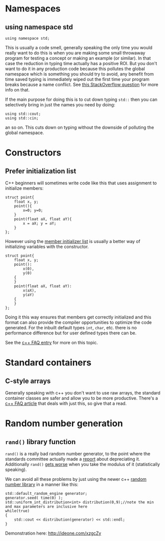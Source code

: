 Namespaces
==========

using namespace std
--------------------

    using namespace std;

This is usually a code smell, generally speaking the only time you would really want to do this
is when you are making some small throwaway program for testing a concept or making an example (or similar).
In that case the reduction in typing time actually has a positive ROI.
But you don't want to do it in any production code because this pollutes the global
namespace which is something you should try to avoid, any benefit from time saved typing is
immediately wiped out the first time your program breaks because a name conflict.
See [this StackOverflow question](http://stackoverflow.com/questions/1452721/why-is-using-namespace-std-considered-bad-practice) for more info on that.

If the main purpose for doing this is to cut down typing `std::` then you can
selectively bring in just the names you need by doing:

    using std::cout;
    using std::cin;

an so on. This cuts down on typing without the downside of polluting the global namespace.


Constructors
============

Prefer initialization list
--------------------------

C++ beginners will sometimes write code like this that uses assignment to initialize members:

    struct point{
        float x, y;
        point(){
            x=0; y=0;
        }
        point(float aX, float aY){
            x = aX; y = aY;
        }
    };
    
However using the [member initializer list](http://en.cppreference.com/w/cpp/language/initializer_list)
is usually a better way of initializing variables with the constructor.

    struct point{
        float x, y;
        point():
            x(0),
            y(0)
        {
        }
        point(float aX, float aY):
            x(aX),
            y(aY)
        {
        }
    }; 

Doing it this way ensures that members get correctly initialized and this format can also
provide the compiler opportunities to optimize the code generated.
For the inbuilt default types `int`, `char`, etc. there is no performance difference but
for user defined types there can be.

See the [c++ FAQ entry](http://www.parashift.com/c++-faq/init-lists.html) for more on this topic.

Standard containers
===================

C-style arrays
--------------
Generally speaking with c++ you don't want to use raw arrays, the standard container
classes are safer and allow you to be more productive.
There's a [c++ FAQ article](http://www.parashift.com/c++-faq/arrays-are-evil.html) that deals with just this, so give that a read.

Random number generation
========================

`rand()` library function
---------------------------

`rand()` is a really bad random number generator, to the point where the standards committee
actually made a [report](http://www.open-std.org/jtc1/sc22/wg21/docs/papers/2014/n3924.pdf) about depreciating it.
Additionally `rand()` [gets worse](http://www.lesinskis.com/code_repair_01_rand_problems.html#subtle-problems) when you take the modulus of it (statistically speaking).

We can avoid all these problems by just using the newer c++ [random number library](http://en.cppreference.com/w/cpp/numeric/random) in a manner like this:

    std::default_random_engine generator;
    generator.seed( time(0) );
    std::uniform_int_distribution<int> distribution(0,9);//note the min and max parameters are inclusive here
    while(true)
    {
        std::cout << distribution(generator) << std::endl;
    }

Demonstration here: http://ideone.com/xzgcZy
